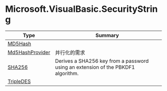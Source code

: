 ﻿
# Microsoft.VisualBasic.SecurityString

|Type|Summary|
|----|-------|
|[MD5Hash](./MD5Hash.md)||
|[Md5HashProvider](./Md5HashProvider.md)|并行化的需求|
|[SHA256](./SHA256.md)|Derives a SHA256 key from a password using an extension of the PBKDF1 algorithm.|
|[TripleDES](./TripleDES.md)||

